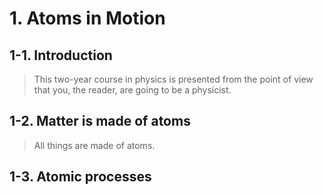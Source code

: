 # 1. Atoms in Motion
## 1-1. Introduction
> This two-year course in physics is presented from the point
of view that you, the reader, are going to be a physicist.

## 1-2. Matter is made of atoms
> All things are made of atoms.

## 1-3. Atomic processes